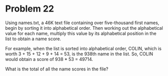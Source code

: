 Problem 22
==========

Using names.txt, a 46K text file containing over five-thousand first names,
begin by sorting it into alphabetical order. Then working out the
alphabetical value for each name, multiply this value by its alphabetical
position in the list to obtain a name score.

For example, when the list is sorted into alphabetical order, COLIN, which
is worth 3 + 15 + 12 + 9 + 14 = 53, is the 938th name in the list. So,
COLIN would obtain a score of 938 * 53 = 49714.

What is the total of all the name scores in the file?
